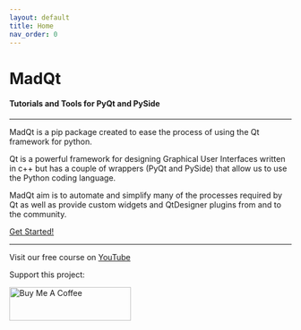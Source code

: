 ```yaml
---
layout: default
title: Home
nav_order: 0
---
```

# MadQt
#### Tutorials and Tools for PyQt and PySide

***

MadQt is a pip package created to ease the process of using the Qt framework for python.

Qt is a powerful framework for designing Graphical User Interfaces written in c++ but
has a couple of wrappers (PyQt and PySide) that allow us to use the Python coding language.

MadQt aim is to automate and simplify many of the processes required by Qt as well
as provide custom widgets and QtDesigner plugins from and to the community.

[Get Started!](https://madponyinteractive.github.io/MadQt/get-started.html)


***

Visit our free course on [YouTube](https://youtube.com/playlist?list=PLuvCsqbtUSFAEmez6Tuyi2KitVcS4fLWX)

Support this project:

<a href="https://www.buymeacoffee.com/MadPonyInt" target="_blank">
    <img src="https://cdn.buymeacoffee.com/buttons/v2/default-yellow.png" alt="Buy Me A Coffee" style="height: 60px !important;width: 217px !important;" >
</a>


